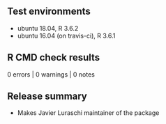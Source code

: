 ## Test environments
* ubuntu 18.04, R 3.6.2
* ubuntu 16.04 (on travis-ci), R 3.6.1

## R CMD check results

0 errors | 0 warnings | 0 notes

## Release summary

* Makes Javier Luraschi maintainer of the package

